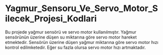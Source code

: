 # Yagmur_Sensoru_Ve_Servo_Motor_Silecek_Projesi_Kodlari
 
Bu projede yağmur sensörü ve servo motor kullanılmıştır. Yağmur sensörünün üzerine düşen su miktarına göre servo motor hareket etmektedir. Sensörün üzerine düşen yağmur miktarına göre servo motor hızı kontrol edilmketedir. Eğer su fazla olursa servo motor hızı artmaktadır.
